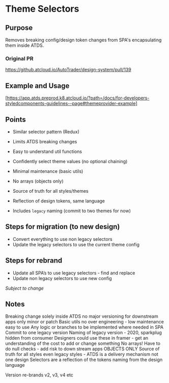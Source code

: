 # Theme Selectors

## Purpose 
Removes breaking config/design token changes from SPA's encapsulating them inside ATDS.

### Original PR
https://github.atcloud.io/AutoTrader/design-system/pull/139

## Example and Usage
[https://app.atds.preprod.k8.atcloud.io/?path=/docs/for-developers-styledcomponents-guidelines--page#themeprovider-example]

## Points

- Similar selector pattern (Redux)

- Limits ATDS breaking changes

- Easy to understand util functions

- Confidently select theme values (no optional chaining)

- Minimal maintenance (basic utils)

- No arrays (objects only)

- Source of truth for all styles/themes

- Reflection of design tokens, same language

- Includes `legacy` naming (commit to two themes for now)

## Steps for migration (to new design)
- Convert everything to use non legacy selectors
- Update the legacy selectors to use the current theme config

## Steps for rebrand
- Update all SPA’s to use legacy selectors - find and replace
- Update non legacy selectors to use new config

_Subject to change_

## Notes

Breaking change solely inside ATDS no major versioning for downstream apps only minor or patch
Basic utils no over engineering - low maintenance easy to use
Any logic or branches to be implemented where needed in SPA
Commit to one legacy version
Naming of legacy version - 2020, sparkplug hidden from consumer
Designers could use these in framer - get an understanding of the cost to add or change something
No arrays! Have to do null checks - add risk to down stream apps OBJECTS ONLY
Source of truth for all styles even legacy styles - ATDS is a delivery mechanism not one design
Selectors are a reflection of the tokens naming from the design language 

Version re-brands v2, v3, v4 etc